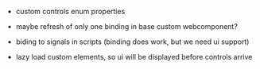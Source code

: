 - custom controls enum properties
- maybe refresh of only one binding in base custom webcomponent?
- biding to signals in scripts (binding does work, but we need ui support)

- lazy load custom elements, so ui will be displayed before controls arrive